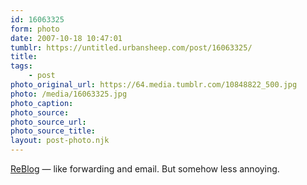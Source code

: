```yaml
---
id: 16063325
form: photo
date: 2007-10-18 10:47:01
tumblr: https://untitled.urbansheep.com/post/16063325/
title:
tags:
    - post
photo_original_url: https://64.media.tumblr.com/10848822_500.jpg
photo: /media/16063325.jpg
photo_caption: 
photo_source:
photo_source_url:
photo_source_title:
layout: post-photo.njk
---
```


<p><a href="http://www.glassgiant.com/custom_keyboard/?l1=ReBlog&amp;size=large">ReBlog</a> — like forwarding and email. But somehow less annoying.<br></p>
